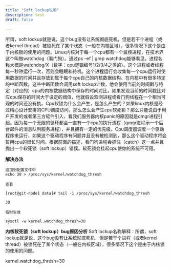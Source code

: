 ```yaml
---
title: "Soft lockup说明"
description: test
draft: false

---
```


所谓，soft lockup就是说，这个bug没有让系统彻底死机，但是若干个进程（或者kernel thread）被锁死在了某个状态（一般在内核区域），很多情况下这个是由于内核锁的使用的问题。Linux内核对于每一个cpu都有一个监控进程，在技术界这个叫做watchdog（看门狗）。通过ps –ef | grep watchdog能够看见，进程名称大概是watchdog/X（数字：cpu逻辑编号1/2/3/4之类的）。这个进程或者线程每一秒钟运行一次，否则会睡眠和待机。这个进程运行会收集每一个cpu运行时使用数据的时间并且存放到属于每个cpu自己的内核数据结构。在内核中有很多特定的中断函数。这些中断函数会调用soft lockup计数，他会使用当前的时间戳与特定（对应的）cpu的内核数据结构中保存的时间对比，如果发现当前的时间戳比对应cpu保存的时间大于设定的阀值，他就假设监测进程或看门狗线程在一个相当可观的时间还没有执。Cpu软锁为什么会产生，是怎么产生的？如果linux内核是经过精心设计安排的CPU调度访问，那么怎么会产生cpu软死锁？那么只能说由于用户开发的或者第三方软件引入，看我们服务器内核panic的原因就是qmgr进程引起。因为每一个无限的循环都会一直有一个cpu的执行流程（qmgr进程示一个后台邮件的消息队列服务进程），并且拥有一定的优先级。Cpu调度器调度一个驱动程序来运行，如果这个驱动程序有问题并且没有被检测到，那么这个驱动程序将会暂用cpu的很长时间。根据前面的描述，看门狗进程会抓住（catch）这一点并且抛出一个软死锁（soft lockup）错误。软死锁会挂起cpu使你的系统不可用。



**解决办法**

```
追加到配置文件中
echo 30 > /proc/sys/kernel/watchdog_thresh 

查看

[root@git-node1 data]# tail -1 /proc/sys/kernel/watchdog_thresh

30

临时生效

sysctl -w kernel.watchdog_thresh=30

```




**内核软死锁（soft lockup）bug原因分析**
Soft lockup名称解释：所谓，soft lockup就是说，这个bug没有让系统彻底死机，但是若干个进程（或者kernel thread）被锁死在了某个状态（一般在内核区域），很多情况下这个是由于内核锁的使用的问题。

kernel.watchdog_thresh=30

